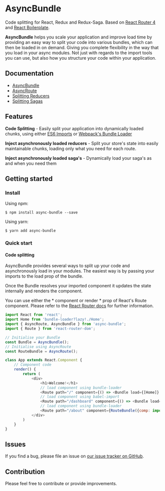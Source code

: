 # AsyncBundle
Code splitting for React, Redux and Redux-Saga.
Based on [React Router 4](https://reacttraining.com/react-router/web/guides/code-splitting) and [React Boilerplate](https://reacttraining.com/react-router/web/guides/code-splitting).

**AsyncBundle** helps you scale your application and improve load time by providing an easy way to split your code into various bundles, which can then be loaded in on demand. Giving you complete flexibility in the way that you load in your async modules. Not just with regards to the import tools you can use, but also how you structure your code within your application.

## Documentation
- [AsyncBundle](https://github.com/theboyWhoCriedWoolf/async-bundle/blob/master/docs/asyncBundle.md)
- [AsyncRoute](https://github.com/theboyWhoCriedWoolf/async-bundle/blob/master/docs/asyncRoute.md)
- [Splitting Reducers](https://github.com/theboyWhoCriedWoolf/async-bundle/blob/master/docs/redux.md)
- [Splitting Sagas](https://github.com/theboyWhoCriedWoolf/async-bundle/blob/master/docs/sagas.md)

## Features

**Code Splitting** -
Easily split your application into dynamically loaded chunks, using either [ES6 Imports](https://github.com/airbnb/babel-plugin-dynamic-import-node) or [Webpack's Bundle Loader](https://github.com/webpack-contrib/bundle-loader)

**Inject asynchronously loaded reducers** -
Split your store's state into easily maintainable chunks, loading only what you need for each route.

**Inject asynchronously loaded saga's** -
Dynamically load your saga's as and when you need them

## Getting started

<a name="install"></a>
### Install
Using npm:
```
$ npm install async-bundle --save
```
Using yarn:
```
$ yarn add async-bundle
```
<a name="quickStart"></a>
### Quick start

#### Code splitting
AsyncBundle provides several ways to split up your code and asynchronously load in your modules. The easiest way is by passing your imports to the load prop of the bundle.

Once the Bundle resolves your imported component it updates the state internally and renders the component.

You can use either the * component or render * prop of React's Route component. Please refer to the [React Router docs](https://reacttraining.com/react-router/web/api/Route/component) for further information.

```js
import React from 'react';
import Home from 'bundle-loader?lazy!./Home';
import { AsyncRoute, AsyncBundle } from 'async-bundle';
import { Route } from 'react-router-dom';

// Initialise your Bundle
const Bundle = AsyncBundle();
// Initialise using AsyncRoute
const RouteBundle = AsyncRoute();

class App extends React.Component {
    // Component code
    render() {
        return (
            <div>
                <h1>Welcome!</h1>
                // load component using bundle-loader
                <Route path="/" component={() => <Bundle load={[Home]} />} />
                // load component using babel-import
                <Route path="/dashboard" component={() => <Bundle load={[import('./Dashboard')]} />} />
                // load component using bundle-loader
                <Route path="/about" component={RouteBundle({comp: import('./Dashboard')})} />
            </div>
        )
    }
}
```

## Issues

If you find a bug, please file an issue on [our issue tracker on GitHub](https://github.com/theboyWhoCriedWoolf/async-bundle/issues).

## Contribution
Please feel free to contribute or provide improvements.
